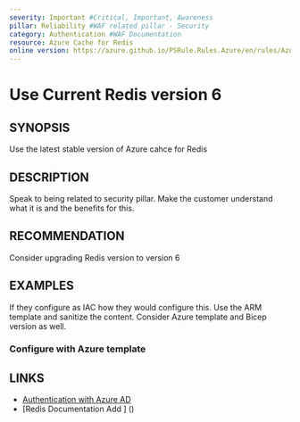 ```yaml
---
severity: Important #Critical, Important, Awareness
pillar: Reliability #WAF related pillar - Security
category: Authentication #WAF Documentation 
resource: Azure Cache for Redis
online version: https://azure.github.io/PSRule.Rules.Azure/en/rules/Azure.Redis.Version/
---
```



# Use Current Redis version 6

## SYNOPSIS

Use the latest stable version of Azure cahce for Redis

## DESCRIPTION

Speak to being related to security pillar. Make the customer understand what it is and the benefits for this. 

## RECOMMENDATION

Consider upgrading Redis version to version 6 

## EXAMPLES
If they configure as IAC how they would configure this. Use the ARM template and sanitize the content. Consider Azure template and Bicep version as well. 

### Configure with Azure template


## LINKS

- [Authentication with Azure AD ](https://docs.microsoft.com/azure/architecture/framework/security/design-identity-authentication)
- [Redis Documentation Add ] ()